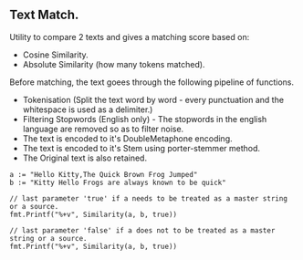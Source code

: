 ## Text Match.

Utility to compare 2 texts and gives a matching score based on:
 * Cosine Similarity.
 * Absolute Similarity (how many tokens matched).

Before matching, the text goees through the following pipeline of functions.

* Tokenisation (Split the text word by word - every punctuation and the whitespace is used as a delimiter.)
* Filtering Stopwords (English only) - The stopwords in the english language are removed so as to filter noise.
* The text is encoded to it's DoubleMetaphone encoding.
* The text is encoded to it's Stem using porter-stemmer method. 
* The Original text is also retained.

```
a := "Hello Kitty,The Quick Brown Frog Jumped"
b := "Kitty Hello Frogs are always known to be quick"

// last parameter 'true' if a needs to be treated as a master string or a source.
fmt.Printf("%+v", Similarity(a, b, true)) 

// last parameter 'false' if a does not to be treated as a master string or a source.
fmt.Printf("%+v", Similarity(a, b, true)) 

```
